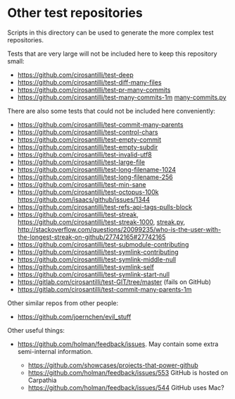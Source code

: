 # Other test repositories

Scripts in this directory can be used to generate the more complex test repositories.

Tests that are very large will not be included here to keep this repository small:

- <https://github.com/cirosantilli/test-deep>
- <https://github.com/cirosantilli/test-diff-many-files>
- <https://github.com/cirosantilli/test-pr-many-commits>
- <https://github.com/cirosantilli/test-many-commits-1m> [many-commits.py](many-commits.py)

There are also some tests that could not be included here conveniently:

- <https://github.com/cirosantilli/test-commit-many-parents>
- <https://github.com/cirosantilli/test-control-chars>
- <https://github.com/cirosantilli/test-empty-commit>
- <https://github.com/cirosantilli/test-empty-subdir>
- <https://github.com/cirosantilli/test-invalid-utf8>
- <https://github.com/cirosantilli/test-large-file>
- <https://github.com/cirosantilli/test-long-filename-1024>
- <https://github.com/cirosantilli/test-long-filename-256>
- <https://github.com/cirosantilli/test-min-sane>
- <https://github.com/cirosantilli/test-octopus-100k> <https://github.com/isaacs/github/issues/1344>
- <https://github.com/cirosantilli/test-refs-api-tags-pulls-block>
- <https://github.com/cirosantilli/test-streak>, <https://github.com/cirosantilli/test-streak-1000>, [streak.py](streak.py), <http://stackoverflow.com/questions/20099235/who-is-the-user-with-the-longest-streak-on-github/27742165#27742165>
- <https://github.com/cirosantilli/test-submodule-contributing>
- <https://github.com/cirosantilli/test-symlink-contributing>
- <https://github.com/cirosantilli/test-symlink-middle-null>
- <https://github.com/cirosantilli/test-symlink-self>
- <https://github.com/cirosantilli/test-symlink-start-null>
- <https://gitlab.com/cirosantilli/test-GIT/tree/master> (fails on GitHub)
- <https://gitlab.com/cirosantilli/test-commit-many-parents-1m>

Other similar repos from other people:

- <https://github.com/joernchen/evil_stuff>

Other useful things:

-   <https://github.com/holman/feedback/issues>. May contain some extra semi-internal information.

    - <https://github.com/showcases/projects-that-power-github>
    - <https://github.com/holman/feedback/issues/553> GitHub is hosted on Carpathia
    - <https://github.com/holman/feedback/issues/544> GitHub uses Mac?
